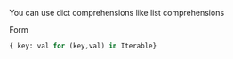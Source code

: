 You can use dict comprehensions like list comprehensions

Form
```python
{ key: val for (key,val) in Iterable}
```